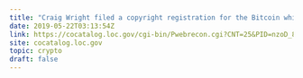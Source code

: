 ```yaml
---
title: "Craig Wright filed a copyright registration for the Bitcoin whitepaper"
date: 2019-05-22T03:13:54Z
link: https://cocatalog.loc.gov/cgi-bin/Pwebrecon.cgi?CNT=25&PID=nzoD_881lnuCunVeTvIfD742gwJ8&SEQ=20190521081301&SID=1&Search_Arg=bitcoin&Search_Code=FT%2A&amp=&amp=&amp=&amp=&amp=&amp=&amp=&ti=1%2C15&utm_medium=RSS&utm_source=hune&v1=15
site: cocatalog.loc.gov
topic: crypto
draft: false
---
```

